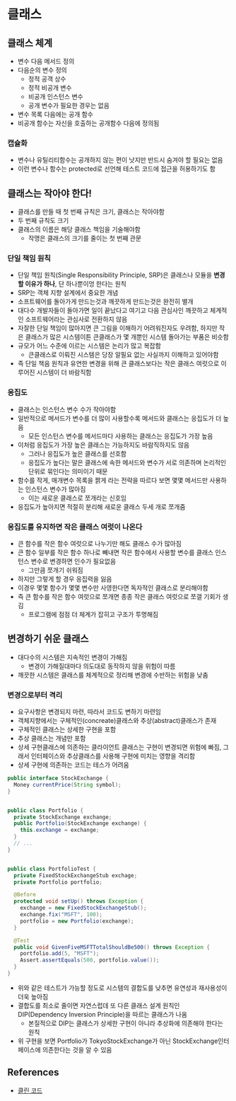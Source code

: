 # 클래스

## 클래스 체계

* 변수 다음 메서드 정의
* 다음순의 변수 정의
  * 정적 공객 상수
  * 정적 비공개 변수
  * 비공개 인스턴스 변수
  * 공개 변수가 필요한 경우는 없음
* 변수 목록 다음에는 공개 함수
* 비공개 함수는 자신을 호출하는 공개함수 다음에 정의됨

### 캡슐화

* 변수나 유틸리티함수는 공개하지 않는 편이 낫지만 반드시 숨겨야 할 필요는 없음
* 이런 변수나 함수는 protected로 선언해 테스트 코드에 접근을 허용하기도 함

## 클래스는 작아야 한다!

* 클래스를 만들 때 첫 번째 규칙은 크기, 클래스는 작아야함
* 두 번째 규칙도 크기
* 클래스의 이름은 해당 클래스 책임을 기술해야함
  * 작명은 클래스의 크기를 줄이는 첫 번째 관문

### 단일 책임 원칙

* 단일 책임 원칙(Single Responsibility Principle, SRP)은 클래스나 모듈을 **변경할 이유가 하나**, 단 하나뿐이엉 한다는 원칙
* SRP는 객체 지향 설계에서 중요한 개념
* 소프트웨어를 돌아가게 만드는것과 깨끗하게 만드는것은 완전히 별개
* 대다수 개발자들이 돌아가면 일이 끝났다고 여기고 다음 관심사인 깨끗하고 체계적인 소프트웨어라는 관심사로 전환하지 않음
* 자잘한 단일 책임이 많아지면 큰 그림을 이해하기 어려워진자도 우려함, 하지만 작은 클래스가 많은 시스템이튼 큰클래스가 몇 개뿐인 시스템 돌아가는 부품은 비슷함
* 규모가 어느 수준에 이르는 시스템은 논리가 많고 복잡함
  * 큰클래스로 이뤄진 시스템은 당장 알필요 없는 사실까지 이해하고 있어야함
* 즉 단일 책음 원칙과 유연한 변경을 위해 큰 클래스보다는 작은 클래스 여럿으로 이루어진 시스템이 더 바람직함

### 응집도

* 클래스는 인스턴스 변수 수가 작아야함
* 일반적으로 메서드가 변수를 더 많이 사용할수록 메서드와 클래스는 응집도가 더 높음
  * 모든 인스턴스 변수를 메서드마다 사용하는 클래스는 응집도가 가장 높음
* 이처럼 응집도가 가장 높은 클래스는 가능하지도 바람직하지도 않음
  * 그러나 응집도가 높은 클래스를 선호함
  * 응집도가 높다는 말은 클래스에 속한 메서드와 변수가 서로 의존하며 논리적인 단위로 묶인다는 의미이기 때문
* 함수를 작게, 매개변수 목록을 짥게 라는 전략을 따르다 보면 몇몇 메서드만 사용하는 인스턴스 변수가 많아짐
  * 이는 새로운 클래스로 쪼개라는 신호임
* 응집도가 높아지면 적절히 분리해 새로운 클래스 두세 개로 쪼개줌

### 응집도를 유지하면 작은 클래스 여럿이 나온다

* 큰 함수를 작은 함수 여럿으로 나누기만 해도 클래스 수가 많아짐
* 큰 함수 일부를 작은 함수 하나로 빼내면 작은 함수에서 사용할 변수를 클래스 인스턴스 변수로 변경하면 인수가 필요없음
  * 그만큼 쪼개기 쉬워짐
* 하지만 그렇게 할 경우 응집력을 잃음
* 이경우 몇몇 함수가 몇몇 변수만 사영한다면 독자적인 클래스로 분리해야함
* 즉 큰 함수를 작은 함수 여럿으로 쪼개면 종종 작은 클래스 여럿으로 쪼갤 기회가 생김
  * 프로그램에 점점 더 체계가 잡히고 구조가 투명해짐

## 변경하기 쉬운 클래스

* 대다수의 시스템은 지속적인 변경이 가해짐
  * 변경이 가해질대마다 의도대로 동작하지 않을 위험이 따름
* 깨끗한 시스템은 클래스를 체계적으로 정리해 변경에 수반하는 위험을 낮춤

### 변경으로부터 격리

* 요구사항은 변경되지 마련, 따라서 코드도 변하기 마련임
* 객체지향에서는 구체적인(concreate)클래스와 추상(abstract)클래스가 존재
* 구체적인 클래스는 상세한 구현을 포함
* 추상 클래스는 개념만 포함
* 상세 구현클래스에 의존하는 클라이언트 클래스는 구현이 변경되면 위험에 빠짐, 그래서 인터페이스와 추상클래스를 사용해 구현에 미치는 영향을 격리함
* 상세 구현에 의존하는 코드는 테스가 어려움

```java
public interface StockExchange {
  Money currentPrice(String symbol);
}


public class Portfolio {
  private StockExchange exchange;
  public Portfolio(StockExchange exchange) {
    this.exchange = exchange;
  }
  // ...
}


public class PortfolioTest {
  private FixedStockExchangeStub exchage;
  private Portfolio portfolio;

  @Before
  protected void setUp() throws Exception {
    exchange = new FixedStockExchangeStub();
    exchange.fix("MSFT", 100);
    portfolio = new Portfolio(exchange);
  }

  @Test
  public void GivenFiveMSFTTotalShouldBe500() throws Exception {
    portfolio.add(5, "MSFT");
    Assert.assertEquals(500, portfolio.value());
  }
}
```

* 위와 같은 테스트가 가능할 정도로 시스템의 결합도를 낮추면 유연성과 재사용성이 더욱 높아짐
* 결합도를 최소로 줄이면 자연스럽데 또 다른 클래스 설계 원칙인 DIP(Dependency Inversion Principle)을 따르는 클래스가 나옴
  * 본질적으로 DIP는 클래스가 상세한 구현이 아니라 추상화에 의존해야 한다는 원칙
* 위 구현을 보면 Portfolio가 TokyoStockExchange가 아닌 StockExchange인터페이스에 의존한다는 것을 알 수 있음

## References

* [클린 코드](http://www.kyobobook.co.kr/product/detailViewKor.laf?ejkGb=KOR&mallGb=KOR&barcode=9788966260959&orderClick=LAG&Kc=)